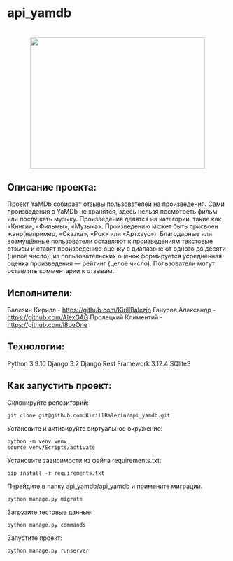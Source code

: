 # api_yamdb
<h1 align="center"><img src="https://camo.githubusercontent.com/4fa9a5bdefafee7e59ad2086429306dfc0c902d0db4d2d1fdfb534b1767d9f62/68747470733a2f2f646576656c6f706572732e67697068792e636f6d2f6272616e63682f6d61737465722f7374617469632f6170692d35313264333663303936363236383237313731303861333862626235633537642e676966" height="300" width="400"/></h1>

## Описание проекта:
Проект YaMDb собирает отзывы пользователей на произведения. Сами произведения в YaMDb не хранятся, здесь нельзя посмотреть фильм или послушать музыку.
Произведения делятся на категории, такие как «Книги», «Фильмы», «Музыка». 
Произведению может быть присвоен жанр(например, «Сказка», «Рок» или «Артхаус»). Благодарные или возмущённые пользователи оставляют к произведениям текстовые отзывы и ставят произведению оценку в диапазоне от одного до десяти (целое число); из пользовательских оценок формируется усреднённая оценка произведения — рейтинг (целое число). Пользователи могут оставлять комментарии к отзывам.
## Исполнители:
Балезин Кирилл - https://github.com/KirillBalezin
Ганусов Александр - https://github.com/AlexGAG
Пролецкий Климентий - https://github.com/l8beOne
## Технологии:
Python 3.9.10
Django 3.2
Django Rest Framework 3.12.4
SQlite3
## Как запустить проект:
Склонируйте репозиторий:

```
git clone git@github.com:KirillBalezin/api_yamdb.git
```

Установите и активируйте виртуальное окружение:

```
python -m venv venv
source venv/Scripts/activate
```

Установите зависимости из файла requirements.txt:

```
pip install -r requirements.txt
```

Перейдите в папку api_yamdb/api_yamdb и примените миграции.

```
python manage.py migrate
```

Загрузите тестовые данные:

```
python manage.py commands
```

Запустите проект:

```
python manage.py runserver
```
